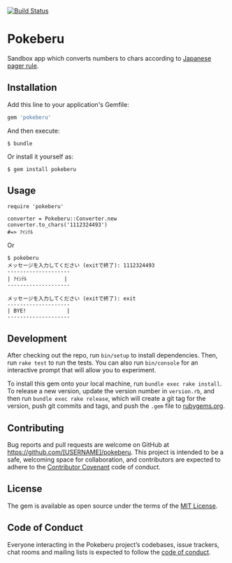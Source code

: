 [![Build Status](https://travis-ci.org/JunichiIto/pokeberu.svg?branch=master)](https://travis-ci.org/JunichiIto/pokeberu)
# Pokeberu

Sandbox app which converts numbers to chars according to [Japanese pager rule](https://ja.wikipedia.org/wiki/2%E3%82%BF%E3%83%83%E3%83%81%E5%85%A5%E5%8A%9B).

## Installation

Add this line to your application's Gemfile:

```ruby
gem 'pokeberu'
```

And then execute:

    $ bundle

Or install it yourself as:

    $ gem install pokeberu

## Usage

```
require 'pokeberu'

converter = Pokeberu::Converter.new
converter.to_chars('1112324493')
#=> ｱｲｼﾃﾙ
```

Or

```
$ pokeberu
メッセージを入力してください (exitで終了): 1112324493
--------------------
| ｱｲｼﾃﾙ            |
--------------------

メッセージを入力してください (exitで終了): exit
--------------------
| BYE!             |
--------------------

```

## Development

After checking out the repo, run `bin/setup` to install dependencies. Then, run `rake test` to run the tests. You can also run `bin/console` for an interactive prompt that will allow you to experiment.

To install this gem onto your local machine, run `bundle exec rake install`. To release a new version, update the version number in `version.rb`, and then run `bundle exec rake release`, which will create a git tag for the version, push git commits and tags, and push the `.gem` file to [rubygems.org](https://rubygems.org).

## Contributing

Bug reports and pull requests are welcome on GitHub at https://github.com/[USERNAME]/pokeberu. This project is intended to be a safe, welcoming space for collaboration, and contributors are expected to adhere to the [Contributor Covenant](http://contributor-covenant.org) code of conduct.

## License

The gem is available as open source under the terms of the [MIT License](https://opensource.org/licenses/MIT).

## Code of Conduct

Everyone interacting in the Pokeberu project’s codebases, issue trackers, chat rooms and mailing lists is expected to follow the [code of conduct](https://github.com/JunichiIto/pokeberu/blob/master/CODE_OF_CONDUCT.md).
